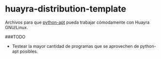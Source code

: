 # huayra-distribution-template

Archivos para que [python-apt](https://salsa.debian.org/apt-team/python-apt)
pueda trabajar cómodamente con Huayra GNU/Linux.

###TODO

* Testear la mayor cantidad de programas que se aprovechen de
  python-apt posibles.
